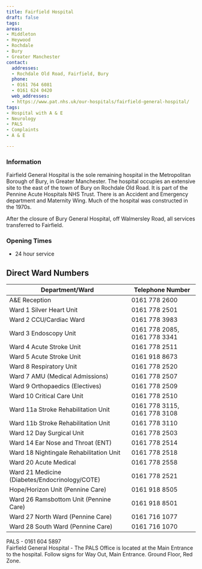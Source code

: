 ```yaml
---
title: Fairfield Hospital
draft: false
tags:
areas:
- Middleton
- Heywood
- Rochdale
- Bury
- Greater Manchester
contact:
  addresses:
  - Rochdale Old Road, Fairfield, Bury
  phone:
  - 0161 764 6081
  - 0161 624 0420
  web_addresses:
  - https://www.pat.nhs.uk/our-hospitals/fairfield-general-hospital/
tags:
- Hospital with A & E
- Neurology
- PALS
- Complaints
- A & E

---
```


### Information

Fairfield General Hospital is the sole remaining hospital in the
Metropolitan Borough of Bury, in Greater Manchester. The hospital occupies
an extensive site to the east of the town of Bury on Rochdale Old Road. It
is part of the Pennine Acute Hospitals NHS Trust. There is an Accident and
Emergency department and Maternity Wing. Much of the hospital was
constructed in the 1970s.

After the closure of Bury General Hospital, off Walmersley Road, all
services transferred to Fairfield.

### Opening Times
* 24 hour service

## Direct Ward Numbers

| Department/Ward                                | Telephone Number             |
| ---------------                                | ----------------             |
| A&E Reception                                  | 0161 778 2600                |
| Ward 1 Silver Heart Unit                       | 0161 778 2501                |
| Ward 2 CCU/Cardiac Ward                        | 0161 778 3983                |
| Ward 3 Endoscopy Unit                          | 0161 778 2085, 0161 778 3341 |
| Ward 4 Acute Stroke Unit                       | 0161 778 2511                |
| Ward 5 Acute Stroke Unit                       | 0161 918 8673                |
| Ward 8 Respiratory Unit                        | 0161 778 2520                |
| Ward 7 AMU (Medical Admissions)                | 0161 778 2507                |
| Ward 9 Orthopaedics (Electives)                | 0161 778 2509                |
| Ward 10 Critical Care Unit                     | 0161 778 2510                |
| Ward 11a Stroke Rehabilitation Unit            | 0161 778 3115, 0161 778 3108 |
| Ward 11b Stroke Rehabilitation Unit            | 0161 778 3110                |
| Ward 12 Day Surgical Unit                      | 0161 778 2503                |
| Ward 14 Ear Nose and Throat (ENT)              | 0161 778 2514                |
| Ward 18 Nightingale Rehabilitation Unit        | 0161 778 2518                |
| Ward 20 Acute Medical                          | 0161 778 2558                |
| Ward 21 Medicine (Diabetes/Endocrinology/COTE) | 0161 778 2521                |
| Hope/Horizon Unit (Pennine Care)               | 0161 918 8505                |
| Ward 26 Ramsbottom Unit (Pennine Care)         | 0161 918 8501                |
| Ward 27 North Ward (Pennine Care)              | 0161 716 1077                |
| Ward 28 South Ward (Pennine Care)              | 0161 716 1070                |
PALS - 0161 604 5897  
Fairfield General Hospital - The PALS Office is
 located at the Main Entrance to the hospital. Follow
  signs for Way Out, Main Entrance. Ground Floor, Red
   Zone.